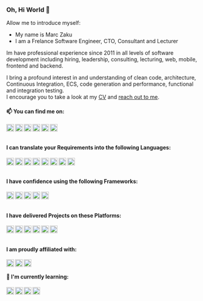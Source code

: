 ### Oh, Hi World 👋

Allow me to introduce myself:
- My name is Marc Zaku
- I am a Frelance Software Engineer, CTO, Consultant and Lecturer

Im have professional experience since 2011 in all levels of software development including hiring, leadership, consulting, lecturing, web, mobile, frontend and backend. 

I bring a profound interest in and understanding of clean code, architecture, Continuous Integration, ECS, code generation and performance, functional and integration testing.
<br>
I encourage you to take a look at my [CV](https://zaku.de/docs/CV-Marc-Zaku-Senior-Software-Engineer.pdf) and [reach out to me](mailto:marc@zaku.de).
<br>
#### 📫 You can find me on:
[<img align="left" height="20" alt="zaku.de" src="https://img.shields.io/badge/Zaku.de-%230077B5.svg?&style=for-the-badge&logoColor=white" />](https://zaku.de)
[<img align="left" height="20" alt="linked-in" src="https://img.shields.io/badge/linkedin-%230077B5.svg?&style=for-the-badge&logo=linkedin&logoColor=white" />](https://www.linkedin.com/in/marczaku)
[<img align="left" height="20" alt="facebook" src="https://img.shields.io/badge/facebook-%231877F2.svg?&style=for-the-badge&logo=facebook&logoColor=white" />](https://www.facebook.com/marczaku)
[<img align="left" height="20" alt="twitter" src="https://img.shields.io/badge/twitter-%231DA1F2.svg?&style=for-the-badge&logo=twitter&logoColor=white" />](https://twitter.com/marc_zaku)
[<img align="left" height="20" alt="medium" src="https://img.shields.io/badge/medium-%2312100E.svg?&style=for-the-badge&logo=medium&logoColor=white" />](https://marczaku.medium.com)
[<img align="left" height="20" alt="stack-overflow" src="https://img.shields.io/badge/stack%20overflow-FE7A16?logo=stack-overflow&logoColor=white&style=for-the-badge" />](http://stackoverflow.com/users/6135974/marc-zaku)

<br>
<br><!-- 23232F3E --><!-- 23316192 -->

#### I can translate your Requirements into the following Languages:
<img align="left" height="20" alt="csharp" src="https://img.shields.io/badge/CSharp-%23316192?logo=csharp&logoColor=white&style=for-the-badge" />
<img align="left" height="20" alt="typescript" src="https://img.shields.io/badge/TypeScript-%23316192?logo=typescript&logoColor=white&style=for-the-badge" />
<img align="left" height="20" alt="javascript" src="https://img.shields.io/badge/JavaScript-%23316192.svg?&style=for-the-badge&logo=javascript&logoColor=white" />
<img align="left" height="20" alt="python" src="https://img.shields.io/badge/Pyhon-%23316192?logo=python&logoColor=white&style=for-the-badge" />
<img align="left" height="20" alt="php" src="https://img.shields.io/badge/php-%23316192?logo=php&logoColor=white&style=for-the-badge" />
<img align="left" height="20" alt="c" src="https://img.shields.io/badge/Plain%20C-%23316192?logo=c&logoColor=white&style=for-the-badge" />
<img align="left" height="20" alt="c++" src="https://img.shields.io/badge/c++-%23316192?logo=cplusplus&logoColor=white&style=for-the-badge" />
<img align="left" height="20" alt="lua" src="https://img.shields.io/badge/lua-%23316192?logo=lua&logoColor=white&style=for-the-badge" />

<br>
<br>

#### I have confidence using the following Frameworks:
<img align="left" height="20" alt="unity" src="https://img.shields.io/badge/unity%20-%23316192.svg?&style=for-the-badge&logo=unity&logoColor=%2361DAFB" />
<img align="left" height="20" alt="dotnet" src="https://img.shields.io/badge/dotnet%20-%23316192.svg?&style=for-the-badge&logo=dotnet&logoColor=white" />
<img align="left" height="20" alt="npm" src="https://img.shields.io/badge/npm%20-%23316192.svg?&style=for-the-badge&logo=npm&logoColor=white" />
<img align="left" height="20" alt="vuedotjs" src="https://img.shields.io/badge/Vue.js%20-%23316192.svg?&style=for-the-badge&logo=vuedotjs&logoColor=white" />
<img align="left" height="20" alt="mongodb" src="https://img.shields.io/badge/MongoDB%20-%23316192.svg?&style=for-the-badge&logo=mongodb&logoColor=white" />

<br>
<br>

#### I have delivered Projects on these Platforms:
<img align="left" height="20" alt="android" src="https://img.shields.io/badge/android%20-%23316192.svg?&style=for-the-badge&logo=android&logoColor=%2361DAFB" />
<img align="left" height="20" alt="ios" src="https://img.shields.io/badge/iOS%20-%23316192.svg?&style=for-the-badge&logo=ios&logoColor=white" />
<img align="left" height="20" alt="windows" src="https://img.shields.io/badge/windows%20-%23316192.svg?&style=for-the-badge&logo=windows&logoColor=white" />
<img align="left" height="20" alt="macos" src="https://img.shields.io/badge/macos%20-%23316192.svg?&style=for-the-badge&logo=macos&logoColor=white" />
<img align="left" height="20" alt="appstore" src="https://img.shields.io/badge/Apple%20App%20Store%20-%23316192.svg?&style=for-the-badge&logo=appstore&logoColor=%2361DAFB" />
<img align="left" height="20" alt="googleplay" src="https://img.shields.io/badge/Google%20Play%20-%23316192.svg?&style=for-the-badge&logo=googleplay&logoColor=white" />

<br>
<br>

#### I am proudly affiliated with:
<img align="left" height="20" alt="github-campus-advisor" src="https://img.shields.io/badge/Campus%20Advisor%20-%23316192.svg?&style=for-the-badge&logo=github&logoColor=%2361DAFB" />
<img align="left" height="20" alt="khan-academy-lecturer" src="https://img.shields.io/badge/Lecturer%20-%23316192.svg?&style=for-the-badge&logo=khanacademy&logoColor=%2361DAFB" />
<img align="left" height="20" alt="global-game-jam" src="https://img.shields.io/badge/Global%20Game%20Jam%20-%23316192.svg?&style=for-the-badge&logoColor=%2361DAFB" />

<br>

#### 🌱 I'm currently learning:
<img align="left" height="20" alt="docker" src="https://img.shields.io/badge/docker%20-%23316192.svg?&style=for-the-badge&logo=docker&logoColor=%2361DAFB" />
<img align="left" height="20" alt="kubernetes" src="https://img.shields.io/badge/kubernetes%20-%23316192.svg?&style=for-the-badge&logo=kubernetes&logoColor=%2361DAFB" />
<img align="left" height="20" alt="angular" src="https://img.shields.io/badge/angular%20-%23316192.svg?&style=for-the-badge&logo=angular&logoColor=%2361DAFB" />
<img align="left" height="20" alt="azuredevops" src="https://img.shields.io/badge/azuredevops%20-%23316192.svg?&style=for-the-badge&logo=azuredevops&logoColor=%2361DAFB" />
<!--
**marczaku/marczaku** is a ✨ _special_ ✨ repository because its `README.md` (this file) appears on your GitHub profile.

Here are some ideas to get you started:

- 🔭 I’m currently working on ...
- 🌱 I’m currently learning ...
- 👯 I’m looking to collaborate on ...
- 🤔 I’m looking for help with ...
- 💬 Ask me about ...
- 📫 How to reach me: ...
- 😄 Pronouns: ...
- ⚡ Fun fact: ...
-->
